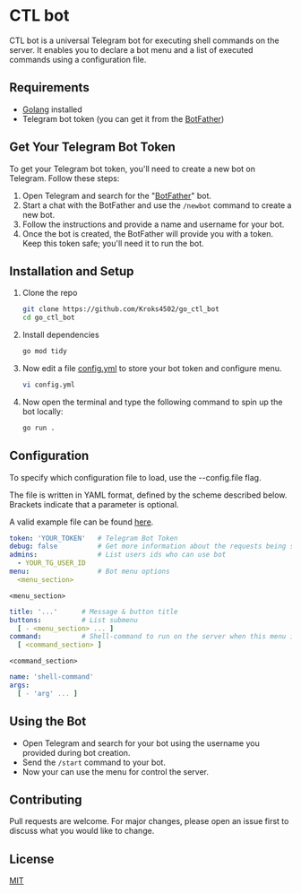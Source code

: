 # CTL bot

CTL bot is a universal Telegram bot for executing shell commands on the server. 
It enables you to declare a bot menu and a list of executed commands using 
a configuration file.

## Requirements
- [Golang](https://golang.org/) installed
- Telegram bot token (you can get it from the [BotFather](https://t.me/BotFather))

## Get Your Telegram Bot Token

To get your Telegram bot token, you'll need to create a new bot on Telegram. 
Follow these steps:

1. Open Telegram and search for the "[BotFather](https://t.me/BotFather)" bot.
2. Start a chat with the BotFather and use the `/newbot` command to create a new bot.
3. Follow the instructions and provide a name and username for your bot.
4. Once the bot is created, the BotFather will provide you with a token. Keep this token safe; 
   you'll need it to run the bot.

## Installation and Setup

1. Clone the repo
   ```sh
   git clone https://github.com/Kroks4502/go_ctl_bot
   cd go_ctl_bot
   ```

2. Install dependencies
   ```sh
   go mod tidy
   ```

3. Now edit a file [config.yml](config.yml) to store your bot token and configure menu.
   ````sh
   vi config.yml
   ````

4. Now open the terminal and type the following command to spin up the bot locally:
   ```sh
   go run .
   ```

## Configuration
To specify which configuration file to load, use the --config.file flag.

The file is written in YAML format, defined by the scheme described below.
Brackets indicate that a parameter is optional.

A valid example file can be found [here](config.yml).

```yaml
token: 'YOUR_TOKEN'   # Telegram Bot Token
debug: false          # Get more information about the requests being sent to Telegram
admins:               # List users ids who can use bot
  - YOUR_TG_USER_ID
menu:                 # Bot menu options
  <menu_section>
```

`<menu_section>`
```yaml
title: '...'      # Message & button title
buttons:          # List submenu
  [ - <menu_section> ... ]
command:          # Shell-command to run on the server when this menu item is selected
  [ <command_section> ]
```

`<command_section>`
```yaml
name: 'shell-command'
args:
  [ - 'arg' ... ]
```

## Using the Bot
- Open Telegram and search for your bot using the username you provided during bot creation.
- Send the `/start` command to your bot.
- Now your can use the menu for control the server.

## Contributing

Pull requests are welcome. For major changes, please open an issue first
to discuss what you would like to change.

## License

[MIT](https://choosealicense.com/licenses/mit/)
